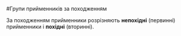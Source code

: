 #Групи прийменникiв за походженням

За походженням прийменники розрiзняють <b>непохiднi</b> (первиннi) прийменники i <b>похiднi</b> (вториннi).